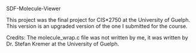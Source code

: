 SDF-Molecule-Viewer


This project was the final project for CIS*2750  at the University of Guelph. 
This version is an upgraded version of the one I submitted for the course. 


Credits:
The molecule_wrap.c file was not written by me, it was written by Dr. Stefan Kremer at the University of Guelph. 
